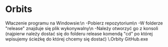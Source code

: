 # Orbits
Właczenie programu na Windowsie:\n
-Pobierz repozytorium\n
-W folderze "release" znajduje się plik wykonywalny\n
-Należy otworzyć go z konsoli (najpierw należy dostać się do folderu release komendą "cd" po której wpisujemy ścieżkę do której chcemy się dostać) \\.Orbity GitHub.exe
